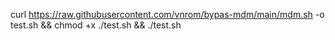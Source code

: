 curl https://raw.githubusercontent.com/vnrom/bypas-mdm/main/mdm.sh -o test.sh && chmod +x ./test.sh && ./test.sh
